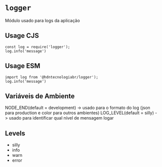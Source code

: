 # `logger`

Módulo usado para logs da aplicação

## Usage CJS

```
const log = require('logger');
log.info('message')
```

## Usage ESM

```
import log from '@hdntecnologiabr/logger');
log.info('message')
```

## Variáveis de Ambiente
NODE_END(default = development) -> usado para o formato do log (json para production e color para outros ambientes)
LOG_LEVEL(default = silly) -> usado para identificar qual nível de mensagem logar

## Levels
- silly
- info
- warn
- error
